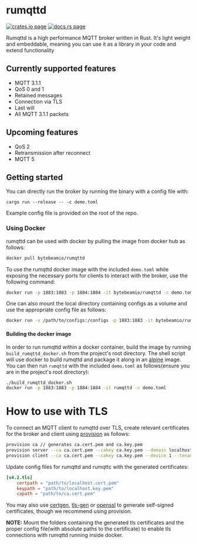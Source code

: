 # rumqttd

[![crates.io page](https://img.shields.io/crates/v/rumqttd.svg)](https://crates.io/crates/rumqttd)
[![docs.rs page](https://docs.rs/rumqttd/badge.svg)](https://docs.rs/rumqttd)

Rumqttd is a high performance MQTT broker written in Rust. It's light weight and embeddable, meaning
you can use it as a library in your code and extend functionality

## Currently supported features

- MQTT 3.1.1
- QoS 0 and 1
- Retained messages
- Connection via TLS
- Last will
- All MQTT 3.1.1 packets

## Upcoming features

- QoS 2
- Retransmission after reconnect
- MQTT 5


## Getting started

You can directly run the broker by running the binary with a config file with:

```
cargo run --release -- -c demo.toml

```

Example config file is provided on the root of the repo.


### Using Docker

rumqttd can be used with docker by pulling the image from docker hub as follows:
```bash
docker pull bytebeamio/rumqttd
```

To use the rumqttd docker image with the included `demo.toml` while exposing the necessary ports for clients to interact with the broker, use the following command:
```bash
docker run -p 1883:1883 -p 1884:1884 -it bytebeamio/rumqttd -c demo.toml
```

One can also mount the local directory containing configs as a volume and use the appropriate config file as follows:
```bash
docker run -v /path/to/configs:/configs -p 1883:1883 -it bytebeamio/rumqttd -c /configs/config.toml
```

#### Building the docker image

In order to run rumqttd within a docker container, build the image by running `build_rumqttd_docker.sh` from the project's root directory. The shell script will use docker to build rumqttd and package it along in an [alpine](https://hub.docker.com/_/alpine) image. You can then run `rumqttd` with the included `demo.toml` as follows(ensure you are in the project's root directory):
```bash
./build_rumqttd_docker.sh
docker run -p 1883:1883 -p 1884:1884 -it rumqttd -c demo.toml
```

# How to use with TLS

To connect an MQTT client to rumqttd over TLS, create relevant certificates for the broker and client using [provision](https://github.com/bytebeamio/provision) as follows:
```bash
provision ca // generates ca.cert.pem and ca.key.pem
provision server --ca ca.cert.pem --cakey ca.key.pem --domain localhost // generates localhost.cert.pem and localhost.key.pem
provision client --ca ca.cert.pem --cakey ca.key.pem --device 1 --tenant a // generates 1.cert.pem and 1.key.pem
```

Update config files for rumqttd and rumqttc with the generated certificates:
```toml
[v4.2.tls]
    certpath = "path/to/localhost.cert.pem"
    keypath = "path/to/localhost.key.pem"
    capath = "path/to/ca.cert.pem"
```

You may also use [certgen](https://github.com/minio/certgen), [tls-gen](https://github.com/rabbitmq/tls-gen) or [openssl](https://www.baeldung.com/openssl-self-signed-cert) to generate self-signed certificates, though we recommend using provision.

**NOTE:** Mount the folders containing the generated tls certificates and the proper config file(with absolute paths to the certificate) to enable tls connections with rumqttd running inside docker.
